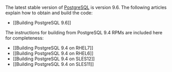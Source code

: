<!---PACKAGE:PostgreSQL--->
<!---DISTRO:SLES 12:9.4, 9.6--->
<!---DISTRO:SLES 11:9.4, 9.6--->
<!---DISTRO:RHEL 7.1:9.4, 9.6--->
<!---DISTRO:RHEL 6.6:9.4, 9.6--->

The latest stable version of [PostgreSQL](http://www.postgresql.org/) is version 9.6. The following articles explain how to obtain and build the code:
* [[Building PostgreSQL 9.6]]


The instructions for building from PostgreSQL 9.4 RPMs are included here for completeness:

* [[Building PostgreSQL 9.4 on RHEL7]]
* [[Building PostgreSQL 9.4 on RHEL6]]
* [[Building PostgreSQL 9.4 on SLES12]]
* [[Building PostgreSQL 9.4 on SLES11]]